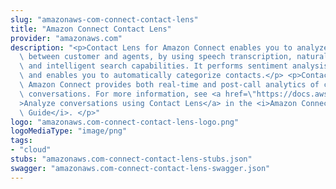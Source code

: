 ```yaml
---
slug: "amazonaws-com-connect-contact-lens"
title: "Amazon Connect Contact Lens"
provider: "amazonaws.com"
description: "<p>Contact Lens for Amazon Connect enables you to analyze conversations\
  \ between customer and agents, by using speech transcription, natural language processing,\
  \ and intelligent search capabilities. It performs sentiment analysis, detects issues,\
  \ and enables you to automatically categorize contacts.</p> <p>Contact Lens for\
  \ Amazon Connect provides both real-time and post-call analytics of customer-agent\
  \ conversations. For more information, see <a href=\"https://docs.aws.amazon.com/connect/latest/adminguide/analyze-conversations.html\"\
  >Analyze conversations using Contact Lens</a> in the <i>Amazon Connect Administrator\
  \ Guide</i>. </p>"
logo: "amazonaws.com-connect-contact-lens-logo.png"
logoMediaType: "image/png"
tags:
- "cloud"
stubs: "amazonaws.com-connect-contact-lens-stubs.json"
swagger: "amazonaws.com-connect-contact-lens-swagger.json"
---
```

